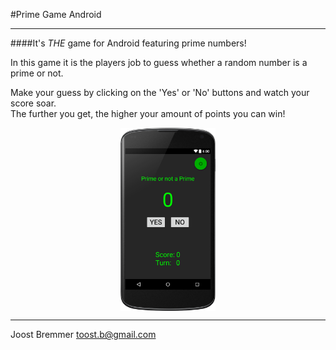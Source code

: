 #Prime Game Android
- - -

####It's *THE* game for Android featuring prime numbers!


In this game it is the players job to guess whether a random number is a prime or not.  

Make your guess by clicking on the 'Yes' or 'No' buttons and watch your score soar.  
The further you get, the higher your amount of points you can win!


<img src='preview.png' width='30%' height='30%' style='margin: 0 auto; display: block;'/>


- - -

Joost Bremmer [toost.b@gmail.com](mailto:toost.b@gmail.com)
